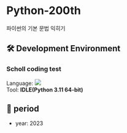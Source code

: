 # Python-200th

파이썬의 기본 문법 익히기

## 🛠️ Development Environment
### Scholl coding test <br/>
Language: <img src="https://img.shields.io/badge/python-3776AB?style=plastic&logo=python&logoColor=white">  <br/>
Tool: **IDLE(Python 3.11 64-bit)**


## 📆 period
* year: 2023
